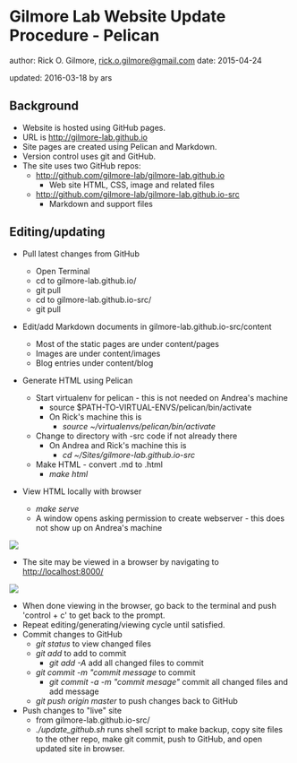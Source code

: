 # Gilmore Lab Website Update Procedure - Pelican

author: Rick O. Gilmore, rick.o.gilmore@gmail.com
date: 2015-04-24

updated: 2016-03-18 by ars

## Background

- Website is hosted using GitHub pages.
- URL is <http://gilmore-lab.github.io>
- Site pages are created using Pelican and Markdown.
- Version control uses git and GitHub.
- The site uses two GitHub repos:
    + <http://github.com/gilmore-lab/gilmore-lab.github.io>
        * Web site HTML, CSS, image and related files
    + <http://github.com/gilmore-lab/gilmore-lab.github.io-src>
        * Markdown and support files

## Editing/updating

- Pull latest changes from GitHub
	+ Open Terminal
	+ cd to gilmore-lab.github.io/
    + git pull
    + cd to gilmore-lab.github.io-src/
    + git pull

    
- Edit/add Markdown documents in gilmore-lab.github.io-src/content
    * Most of the static pages are under content/pages
    * Images are under content/images
    * Blog entries under content/blog
- Generate HTML using Pelican
    * Start virtualenv for pelican - this is not needed on Andrea's machine
        - source $PATH-TO-VIRTUAL-ENVS/pelican/bin/activate
        - On Rick's machine this is 
            - *source ~/virtualenvs/pelican/bin/activate*
    * Change to directory with -src code if not already there
        - On Andrea and Rick's machine this is
            + *cd ~/Sites/gilmore-lab.github.io-src*
    * Make HTML - convert .md to .html
        - *make html*
- View HTML locally with browser
    - *make serve*
    - A window opens asking permission to create webserver - this does not show up on Andrea's machine  

![](imgs/warning-pelican-webserver.jpg)

- The site may be viewed in a browser by navigating to <http://localhost:8000/>

![](imgs/localhost-screenshot.jpg)

- When done viewing in the browser, go back to the terminal and push 'control + c' to get back to the prompt.
- Repeat editing/generating/viewing cycle until satisfied.
- Commit changes to GitHub
    + *git status* to view changed files
    + *git add <changed-files>* to add to commit  
    	+ *git add -A* add all changed files to commit  
    + *git commit -m "commit message* to commit  
    	+ *git commit -a -m "commit mesage"* commit all changed files and add message  
    + *git push origin master* to push changes back to GitHub  
- Push changes to "live" site  
    + from gilmore-lab.github.io-src/  
    + *./update_github.sh* runs shell script to make backup, copy site files to the other repo, make git commit, push to GitHub, and open updated site in browser.  